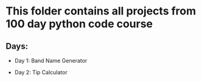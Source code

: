 

# This folder contains all projects from 100 day python code course

## Days:

- Day 1: Band Name Generator 
* Day 2: Tip Calculator
 

